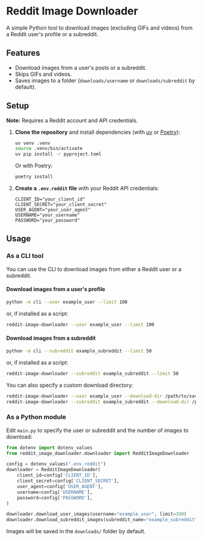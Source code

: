 # Reddit Image Downloader

A simple Python tool to download images (excluding GIFs and videos) from a Reddit user's profile or a subreddit.

## Features

- Download images from a user's posts or a subreddit.
- Skips GIFs and videos.
- Saves images to a folder (`downloads/username` or `downloads/subreddit` by default).

## Setup

**Note:** Requires a Reddit account and API credentials.

1. **Clone the repository** and install dependencies (with [uv](https://github.com/astral-sh/uv) or [Poetry](https://python-poetry.org/)):

    ```bash
    uv venv .venv
    source .venv/bin/activate
    uv pip install -r pyproject.toml
    ```

    Or with Poetry:

    ```bash
    poetry install
    ```

2. **Create a `.env.reddit` file** with your Reddit API credentials:

    ```
    CLIENT_ID="your_client_id"
    CLIENT_SECRET="your_client_secret"
    USER_AGENT="your_user_agent"
    USERNAME="your_username"
    PASSWORD="your_password"
    ```

## Usage

### As a CLI tool

You can use the CLI to download images from either a Reddit user or a subreddit.

#### Download images from a user's profile

```bash
python -m cli --user example_user --limit 100
```
or, if installed as a script:
```bash
reddit-image-downloader --user example_user --limit 100
```

#### Download images from a subreddit

```bash
python -m cli --subreddit example_subreddit --limit 50
```
or, if installed as a script:
```bash
reddit-image-downloader --subreddit example_subreddit --limit 50
```

You can also specify a custom download directory:

```bash
reddit-image-downloader --user example_user --download-dir /path/to/save/images
reddit-image-downloader --subreddit example_subreddit --download-dir /path/to/save/images
```

### As a Python module

Edit `main.py` to specify the user or subreddit and the number of images to download:

```python
from dotenv import dotenv_values
from reddit_image_downloader.downloader import RedditImageDownloader

config = dotenv_values(".env.reddit")
downloader = RedditImageDownloader(
    client_id=config['CLIENT_ID'],
    client_secret=config['CLIENT_SECRET'],
    user_agent=config['USER_AGENT'],
    username=config['USERNAME'],
    password=config['PASSWORD'],
)

downloader.download_user_images(username="example_user", limit=300)
downloader.download_subreddit_images(subreddit_name="example_subreddit", limit=300)
```

Images will be saved in the `downloads/` folder by default.

